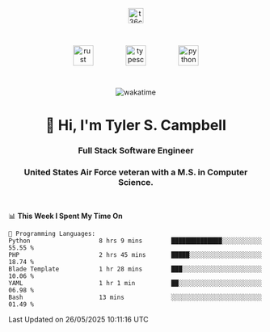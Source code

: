 <p align="center">
<a href="https://www.linkedin.com/in/t36campbell" target="blank"><img align="center" src="https://ik.imagekit.io/t36campbell/Portfolio/linkedin.png.original_m8bbGgPh6.png" alt="t36campbell" height="30" width="30" /></a>
</p>
<p align="center">
    <img src="https://rustacean.net/assets/rustacean-orig-noshadow.svg" alt="rust" width="40" height="40" style="margin: 6%;" />
    <img src="https://cdn.worldvectorlogo.com/logos/typescript.svg" alt="typescript" width="40" height="40" style="margin: 6%;" />
    <img src="https://cdn.worldvectorlogo.com/logos/python-5.svg" alt="python" width="40" height="40" style="margin: 6%;" />
</p>
<div align="center">
  
  ![wakatime](https://wakatime.com/badge/user/738aac7f-8868-4bc3-a1df-4c36703ee4b6.svg)
  
</div>

<h1 align="center">👋 Hi, I'm Tyler S. Campbell</h1>
<h3 align="center">Full Stack Software Engineer</h3>
<h3 align="center">United States Air Force veteran with a M.S. in Computer Science.</h3>
<br>

<!--START_SECTION:waka-->
📊 **This Week I Spent My Time On** 

```text
💬 Programming Languages: 
Python                   8 hrs 9 mins        ██████████████░░░░░░░░░░░   55.55 % 
PHP                      2 hrs 45 mins       █████░░░░░░░░░░░░░░░░░░░░   18.74 % 
Blade Template           1 hr 28 mins        ███░░░░░░░░░░░░░░░░░░░░░░   10.06 % 
YAML                     1 hr 1 min          ██░░░░░░░░░░░░░░░░░░░░░░░   06.98 % 
Bash                     13 mins             ░░░░░░░░░░░░░░░░░░░░░░░░░   01.49 % 
```


 Last Updated on 26/05/2025 10:11:16 UTC
<!--END_SECTION:waka-->
